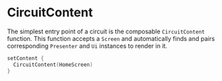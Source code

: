 CircuitContent
==============

The simplest entry point of a circuit is the composable `CircuitContent` function. This function accepts a `Screen` and automatically finds and pairs corresponding `Presenter` and `Ui` instances to render in it.

```kotlin
setContent {
  CircuitContent(HomeScreen)
}
```